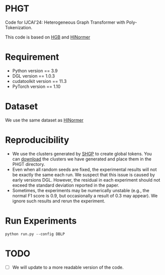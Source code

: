 # PHGT
Code for IJCAI'24: Heterogeneous Graph Transformer with Poly-Tokenization. 

This code is based on [HGB](https://github.com/THUDM/HGB) and [HINormer](https://github.com/Ffffffffire/HINormer)

# Requirement

- Python version == 3.9
- DGL version == 1.0.3
- cudatoolkit version == 11.3
- PyTorch version == 1.10

# Dataset

We use the same dataset as [HINormer](https://github.com/Ffffffffire/HINormer)

# Reproducibility

* We use the clusters generated by [SHGP](https://github.com/kepsail/SHGP)  to create global tokens. You can [download](https://drive.google.com/file/d/1befvVITj484ctfemV42_SrV91Fbudjd8/view?usp=sharing) the clusters we have generated and place them in the PHGT directory.
* Even when all random seeds are fixed, the experimental results will not be exactly the same each run. We suspect that this issue is caused by early versions DGL. However, the residual in each experiment should not exceed the standard deviation reported in the paper.
* Sometimes, the experiments may be numerically unstable (e.g., the normal F1 score is 0.9, but occasionally a result of 0.3 may appear). We ignore such results and rerun the experiment.

# Run Experiments

```
python run.py --config DBLP
```

# TODO
- [ ] We will update to a more readable version of the code.